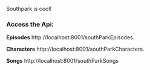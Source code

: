 Southpark is cool!

### Access the Api:

**Episodes**
http://localhost:8001/southParkEpisodes.

**Characters**
http://localhost:8001/southParkCharacters.

**Songs**
http://localhost:8001/southParkSongs